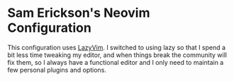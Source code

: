 # Sam Erickson's Neovim Configuration

This configuration uses [LazyVim](https://github.com/LazyVim/LazyVim). I switched to using lazy so that I spend a bit less time tweaking my editor, and when things break the community will fix them, so I always have a functional editor and I only need to maintain a few personal plugins and options.

